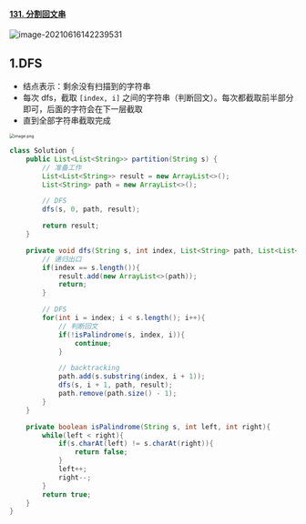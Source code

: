 #### [131. 分割回文串](https://leetcode-cn.com/problems/palindrome-partitioning/)

![image-20210616142239531](https://raw.githubusercontent.com/TWDH/Leetcode-From-Zero/pictures/img/image-20210616142239531.png)

## 1.DFS

- 结点表示：剩余没有扫描到的字符串
- 每次 dfs，截取 `[index, i]` 之间的字符串（判断回文）。每次都截取前半部分即可，后面的字符会在下一层截取
- 直到全部字符串截取完成

<img src="https://pic.leetcode-cn.com/298a80282ac3505fec3710abdc1e656c591cf7acaa3ba976151480729244b649-image.png" alt="image.png" style="zoom:50%;" />

```java
class Solution {
    public List<List<String>> partition(String s) {
        // 准备工作
        List<List<String>> result = new ArrayList<>();
        List<String> path = new ArrayList<>();

        // DFS
        dfs(s, 0, path, result);

        return result;
    }

    private void dfs(String s, int index, List<String> path, List<List<String>> result){
        // 递归出口
        if(index == s.length()){
            result.add(new ArrayList<>(path));
            return;
        }

        // DFS
        for(int i = index; i < s.length(); i++){
            // 判断回文
            if(!isPalindrome(s, index, i)){
                continue;
            }

            // backtracking
            path.add(s.substring(index, i + 1));
            dfs(s, i + 1, path, result);
            path.remove(path.size() - 1);
        }
    }

    private boolean isPalindrome(String s, int left, int right){
        while(left < right){
            if(s.charAt(left) != s.charAt(right)){
                return false;
            }
            left++;
            right--;
        }
        return true;
    }
}
```

